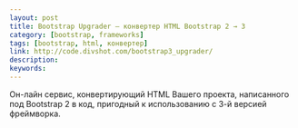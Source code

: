 ```yaml
---
layout: post
title: Bootstrap Upgrader — конвертер HTML Bootstrap 2 → 3
category: [bootstrap, frameworks]
tags: [bootstrap, html, конвертер]
link: http://code.divshot.com/bootstrap3_upgrader/
description:
keywords:
---
```


<p>Он-лайн сервис, конвертирующий HTML Вашего проекта, написанного под Bootstrap 2 в код, пригодный к использованию с 3-й версией фреймворка.</p>
